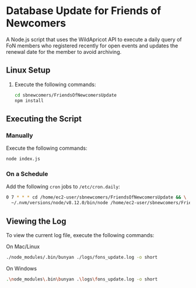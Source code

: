 # Database Update for Friends of Newcomers

A Node.js script that uses the WildApricot API to execute a daily query of FoN members who registered recently for open events and updates the renewal date for the member to avoid archiving.

## Linux Setup

1. Execute the following commands:

   ```bash
   cd sbnewcomers/FriendsOfNewcomersUpdate
   npm install
   ```

## Executing the Script

### Manually

Execute the following commands:

```bash
node index.js
```

### On a Schedule

Add the following `cron` jobs to `/etc/cron.daily`:

```bash
0 7 * * * cd /home/ec2-user/sbnewcomers/FriendsOfNewcomersUpdate && \
  ~/.nvm/versions/node/v8.12.0/bin/node /home/ec2-user/sbnewcomers/FriendsOfNewcomersUpdate/index.js
```

## Viewing the Log

To view the current log file, execute the following commands:

On Mac/Linux

```bash
./node_modules/.bin/bunyan ./logs/fons_update.log -o short
```

On Windows

```bash
.\node_modules\.bin\bunyan .\logs\fons_update.log -o short
```